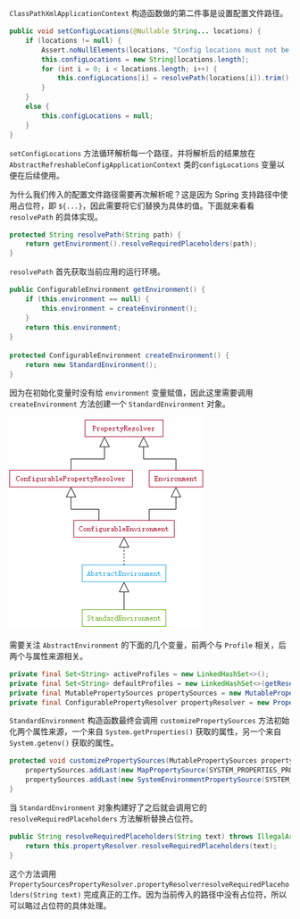 `ClassPathXmlApplicationContext` 构造函数做的第二件事是设置配置文件路径。

```java
public void setConfigLocations(@Nullable String... locations) {
    if (locations != null) {
        Assert.noNullElements(locations, "Config locations must not be null");
        this.configLocations = new String[locations.length];
        for (int i = 0; i < locations.length; i++) {
            this.configLocations[i] = resolvePath(locations[i]).trim();
        }
    }
    else {
        this.configLocations = null;
    }
}
```

`setConfigLocations` 方法循环解析每一个路径，并将解析后的结果放在 `AbstractRefreshableConfigApplicationContext` 类的`configLocations` 变量以便在后续使用。

为什么我们传入的配置文件路径需要再次解析呢？这是因为 Spring 支持路径中使用占位符，即 `${...}`，因此需要将它们替换为具体的值。下面就来看看 `resolvePath` 的具体实现。

```java
protected String resolvePath(String path) {
    return getEnvironment().resolveRequiredPlaceholders(path);
}
```

`resolvePath` 首先获取当前应用的运行环境。

```java
public ConfigurableEnvironment getEnvironment() {
    if (this.environment == null) {
        this.environment = createEnvironment();
    }
    return this.environment;
}

protected ConfigurableEnvironment createEnvironment() {
    return new StandardEnvironment();
}
```

因为在初始化变量时没有给 `environment` 变量赋值，因此这里需要调用 `createEnvironment` 方法创建一个 `StandardEnvironment` 对象。

![](image/StandardEnvironment.png)

需要关注 `AbstractEnvironment` 的下面的几个变量，前两个与 `Profile` 相关，后两个与属性来源相关。

```java
private final Set<String> activeProfiles = new LinkedHashSet<>();
private final Set<String> defaultProfiles = new LinkedHashSet<>(getReservedDefaultProfiles());
private final MutablePropertySources propertySources = new MutablePropertySources();
private final ConfigurablePropertyResolver propertyResolver = new PropertySourcesPropertyResolver(this.propertySources);
```

`StandardEnvironment` 构造函数最终会调用 `customizePropertySources` 方法初始化两个属性来源，一个来自 `System.getProperties()` 获取的属性，另一个来自 `System.getenv()` 获取的属性。

```java
protected void customizePropertySources(MutablePropertySources propertySources) {
    propertySources.addLast(new MapPropertySource(SYSTEM_PROPERTIES_PROPERTY_SOURCE_NAME, getSystemProperties()));
    propertySources.addLast(new SystemEnvironmentPropertySource(SYSTEM_ENVIRONMENT_PROPERTY_SOURCE_NAME, getSystemEnvironment()));
}
```

当 `StandardEnvironment` 对象构建好了之后就会调用它的 `resolveRequiredPlaceholders` 方法解析替换占位符。

```java
public String resolveRequiredPlaceholders(String text) throws IllegalArgumentException {
    return this.propertyResolver.resolveRequiredPlaceholders(text);
}
```

这个方法调用 `PropertySourcesPropertyResolver.propertyResolverresolveRequiredPlaceholders(String text)` 完成真正的工作。因为当前传入的路径中没有占位符，所以可以略过占位符的具体处理。
